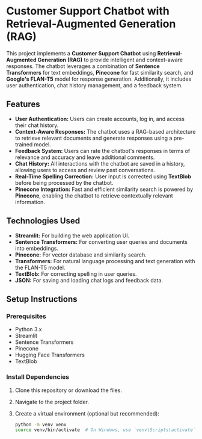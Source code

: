 # Customer Support Chatbot with Retrieval-Augmented Generation (RAG)

This project implements a **Customer Support Chatbot** using **Retrieval-Augmented Generation (RAG)** to provide intelligent and context-aware responses. The chatbot leverages a combination of **Sentence Transformers** for text embeddings, **Pinecone** for fast similarity search, and **Google's FLAN-T5** model for response generation. Additionally, it includes user authentication, chat history management, and a feedback system.

## Features

- **User Authentication:** Users can create accounts, log in, and access their chat history.
- **Context-Aware Responses:** The chatbot uses a RAG-based architecture to retrieve relevant documents and generate responses using a pre-trained model.
- **Feedback System:** Users can rate the chatbot's responses in terms of relevance and accuracy and leave additional comments.
- **Chat History:** All interactions with the chatbot are saved in a history, allowing users to access and review past conversations.
- **Real-Time Spelling Correction:** User input is corrected using **TextBlob** before being processed by the chatbot.
- **Pinecone Integration:** Fast and efficient similarity search is powered by **Pinecone**, enabling the chatbot to retrieve contextually relevant information.

## Technologies Used

- **Streamlit:** For building the web application UI.
- **Sentence Transformers:** For converting user queries and documents into embeddings.
- **Pinecone:** For vector database and similarity search.
- **Transformers:** For natural language processing and text generation with the FLAN-T5 model.
- **TextBlob:** For correcting spelling in user queries.
- **JSON:** For saving and loading chat logs and feedback data.

## Setup Instructions

### Prerequisites

- Python 3.x
- Streamlit
- Sentence Transformers
- Pinecone
- Hugging Face Transformers
- TextBlob

### Install Dependencies

1. Clone this repository or download the files.
2. Navigate to the project folder.
3. Create a virtual environment (optional but recommended):

   ```bash
   python -m venv venv
   source venv/bin/activate  # On Windows, use `venv\Scripts\activate`
